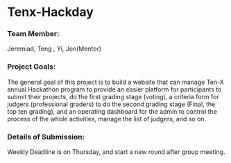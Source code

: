 # Tenx-Hackday

### Team Member: 
Jeremiad, Teng , Yi, Jon(Mentor)

### Project Goals:
	
The general goal of this project is to build a website that can manage Ten-X annual Hackathon program to provide an easier platform for participants to submit their projects, do the first grading stage (voting), a criteria form for judgers (professional graders) to do the second grading stage (Final, the top ten grading), and an operating dashboard for the admin to control the process of the whole activities, manage the list of judgers, and so on.

### Details of Submission:
	
Weekly Deadline is on Thursday, and start a new round after group meeting.
